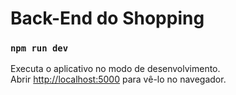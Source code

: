 # Back-End do Shopping

### `npm run dev`

Executa o aplicativo no modo de desenvolvimento.\
Abrir [http://localhost:5000](http://localhost:5000) para vê-lo no navegador.
